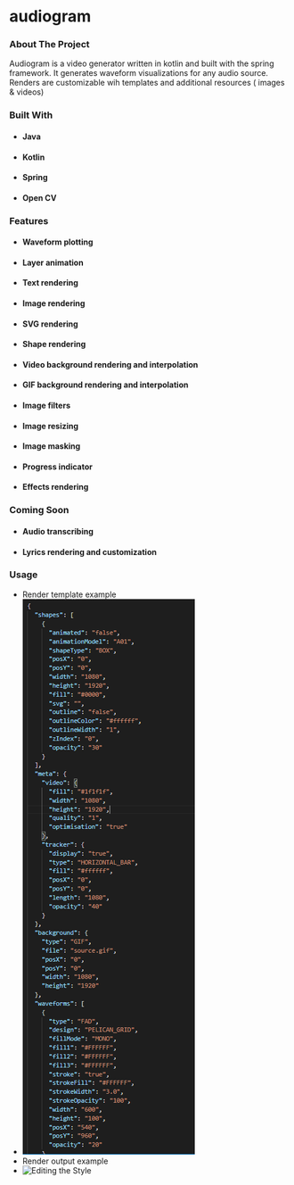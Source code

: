 # audiogram

### About The Project
Audiogram is a video generator written in kotlin and built with the spring framework. It generates waveform visualizations for any audio source. Renders are customizable wih templates and additional resources ( images & videos)

### Built With

- #### Java
- #### Kotlin
- #### Spring
- #### Open CV

### Features
- #### Waveform plotting
- #### Layer animation
- #### Text rendering
- #### Image rendering
- #### SVG rendering
- #### Shape rendering
- #### Video background rendering and interpolation
- #### GIF background rendering and interpolation
- #### Image filters
- #### Image resizing
- #### Image masking
- #### Progress indicator
- #### Effects rendering


### Coming Soon
- #### Audio transcribing
- #### Lyrics rendering and customization

### Usage
- Render template example
- ![Editing the DOM](/template.png?raw=true "Title")
- Render output example
- ![Editing the Style](/waveform.gif?raw=true "Title")

